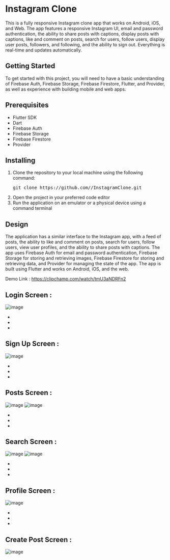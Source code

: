 <h1>Instagram Clone</h1>
<p>This is a fully responsive Instagram clone app that works on Android, iOS, and Web. The app features a responsive Instagram UI, email and password authentication, the ability to share posts with captions, display posts with captions, like and comment on posts, search for users, follow users, display user posts, followers, and following, and the ability to sign out. Everything is real-time and updates automatically.</p>
<h2>Getting Started</h2>
<p>To get started with this project, you will need to have a basic understanding of Firebase Auth, Firebase Storage, Firebase Firestore, Flutter, and Provider, as well as experience with building mobile and web apps.</p>
<h2>Prerequisites</h2>
<ul>
    <li>Flutter SDK</li>
    <li>Dart</li>
    <li>Firebase Auth</li>
    <li>Firebase Storage</li>
    <li>Firebase Firestore</li>
    <li>Provider</li>
</ul>
<h2>Installing</h2>
<ol>
    <li>Clone the repository to your local machine using the following command:
<pre>
git clone https://github.com/<username>/InstagramClone.git
</pre>
    </li>
    <li>Open the project in your preferred code editor</li>
    <li>Run the application on an emulator or a physical device using a command terminal</li>
</ol>
<h2>Design</h2>
<p>The application has a similar interface to the Instagram app, with a feed of posts, the ability to like and comment on posts, search for users, follow users, view user profiles, and the ability to share posts with captions. The app uses Firebase Auth for email and password authentication, Firebase Storage for storing and retrieving images, Firebase Firestore for storing and retrieving data, and Provider for managing the state of the app. The app is built using Flutter and works on Android, iOS, and the web.</p>

Demo Link :
https://clipchamp.com/watch/tmU3aNDRFn2

Login Screen :                                                      
-
![image](https://user-images.githubusercontent.com/110793510/210153840-0feaac74-b2ce-46ce-84be-763015d20d91.png)



-
-
-

Sign Up Screen :                   
-
![image](https://user-images.githubusercontent.com/110793510/210153852-377fc22d-3d2d-44c2-8517-06ad7e26eeba.png)

-
-
-

Posts Screen :                   
-
![image](https://user-images.githubusercontent.com/110793510/210153861-5af3a670-d2bc-426f-92e0-2da219658575.png)
![image](https://user-images.githubusercontent.com/110793510/210153865-81d4e7f1-efc1-40ff-9196-ee2b2ad21377.png)

-
-
-


Search Screen :                  
-
![image](https://user-images.githubusercontent.com/110793510/210153875-9c77487c-a86e-4e54-9c7d-b22a613ddf3b.png)
![image](https://user-images.githubusercontent.com/110793510/210153877-48b6979a-b6d5-4c73-a737-89d2091f4359.png)

-
-
-

 
Profile Screen :                                        
-
![image](https://user-images.githubusercontent.com/110793510/210153883-44eda6d9-82fb-42d4-9272-29b58ef5e263.png)

-
-
-

Create Post Screen :                  
-

![image](https://user-images.githubusercontent.com/110793510/210153890-1c09077e-eb37-455b-8282-b76db061ee50.png)



